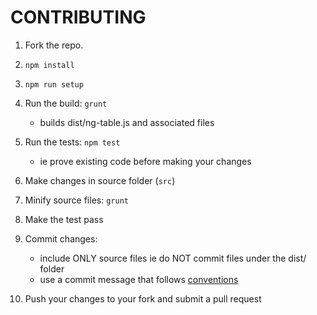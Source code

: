 CONTRIBUTING
============

1. Fork the repo.

2. `npm install`

3. `npm run setup`

4. Run the build: `grunt`
    - builds dist/ng-table.js and associated files

5. Run the tests: `npm test`
    - ie prove existing code before making your changes

6. Make changes in source folder (`src`)

6. Minify source files: `grunt`

7. Make the test pass

8. Commit changes:
    - include ONLY source files ie do NOT commit files under the dist/ folder
    - use a commit message that follows [conventions](https://github.com/ajoslin/conventional-changelog/blob/master/conventions/angular.md)

9. Push your changes to your fork and submit a pull request
